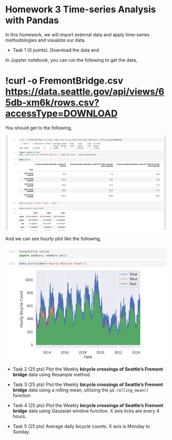 # Homework 3 Time-series Analysis with Pandas

In this homework, we will import external data and apply time-series methodologies and visualize our data.

* Task 1 (0 points). Download the data and 

In Jupyter notebook, you can run the following to get the data,

# !curl -o FremontBridge.csv https://data.seattle.gov/api/views/65db-xm6k/rows.csv?accessType=DOWNLOAD

You should get to the following,

![homework3.png](homework3.png)

And we can see hourly plot like the following,

![homework3_1.png](homework3_1.png)

* Task 2 (25 pts) Plot the Weekly **bicycle crossings of Seattle’s Fremont bridge** data using Resample method.

* Task 3 (25 pts) Plot the Weekly **bicycle crossings of Seattle’s Fremont bridge** data using a rolling mean,
  utilizing the `pd.rolling_mean()` function

* Task 4 (25 pts) Plot the Weekly **bicycle crossings of Seattle’s Fremont bridge** data using Gaussian window function.
 X axis ticks are every 4 hours.

* Task 5 (25 pts) Average daily bicycle counts.
 X axis is Monday to Sunday.